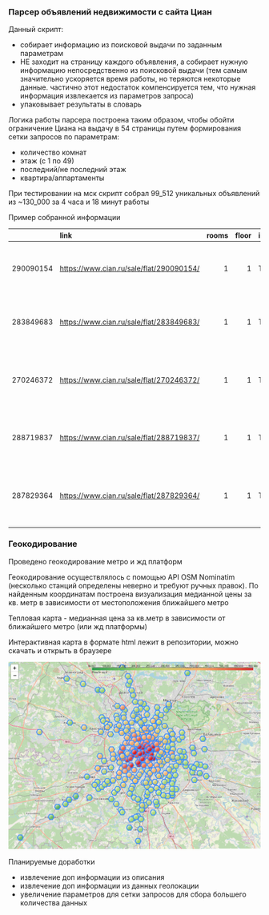 ### Парсер объявлений недвижимости с сайта Циан

Данный скрипт:
- собирает информацию из поисковой выдачи по заданным параметрам 
- НЕ заходит на страницу каждого объявления, а собирает нужную информацию непосредственно из поисковой выдачи 
(тем самым значительно ускоряется время работы, но теряются некоторые данные. частично этот недостаток компенсируется тем, что нужная информация извлекается из параметров запроса)
- упаковывает результаты в словарь


Логика работы парсера построена таким образом, чтобы обойти ограничение Циана на выдачу в 54 страницы путем формирования сетки запросов по параметрам:

- количество комнат
- этаж (с 1 по 49)
- последний/не последний этаж
- квартира/аппартаменты

При тестировании на мск скрипт собрал 99_512 уникальных объявлений из ~130_000 за 4 часа и 18 минут работы

Пример собранной информации

|           | link                                     |   rooms |   floor | is_apartment   | not_last_floor   | title                              | subtitle                            | deadline                  | metro             | metro_remote          | geo                                                                          |   main_price | currency   |   price_for_sq_m |
|----------:|:-----------------------------------------|--------:|--------:|:---------------|:-----------------|:-----------------------------------|:------------------------------------|:--------------------------|:------------------|:----------------------|:-----------------------------------------------------------------------------|-------------:|:-----------|-----------------:|
| 290090154 | https://www.cian.ru/sale/flat/290090154/ |       1 |       1 | True           | True             | 1-комн. апарт., 40,05 м², 1/5 этаж | Сдача корпуса 4 кв. 2024            | сдача ГК: 3 кв. 2024 года | Площадь Революции | 2 минуты пешком       | Москва, ЦАО, р-н Тверской, м. Площадь Революции, Ильинка 3/8 ЖК              |     82040000 | rouble     |          2048439 |
| 283849683 | https://www.cian.ru/sale/flat/283849683/ |       1 |       1 | True           | True             | Новая студия 12,5 кв.м             | 1-комн. апарт., 12,5 м², 1/5 этаж   | nan                       | Волжская          | 5 минут пешком        | Москва, ЮВАО, р-н Текстильщики, м. Волжская, улица Шкулева, 13/25С3          |      4000000 | rouble     |           320000 |
| 270246372 | https://www.cian.ru/sale/flat/270246372/ |       1 |       1 | True           | True             | 1-комн. апарт., 37,3 м², 1/8 этаж  | Секция 1 • Сдача корпуса 2 кв. 2024 | сдача ГК: 2 кв. 2024 года | Петровский Парк   | 5 минут пешком        | Москва, САО, р-н Савеловский, м. Петровский Парк, улица Верхняя Масловка, 20 |     14346459 | rouble     |           384624 |
| 288719837 | https://www.cian.ru/sale/flat/288719837/ |       1 |       1 | True           | True             | Новая студия на Западе Москвы      | 1-комн. апарт., 14,4 м², 1/17 этаж  | nan                       | Кунцевская        | 5 минут на транспорте | Москва, ЗАО, р-н Можайский, м. Кунцевская, Дорогобужская улица, 3            |      4100000 | rouble     |           284722 |
| 287829364 | https://www.cian.ru/sale/flat/287829364/ |       1 |       1 | True           | True             | 1-комн. апарт., 39 м², 1/8 этаж    | Сдача корпуса 2 кв. 2024            | сдача ГК: 2 кв. 2024 года | Петровский Парк   | 5 минут пешком        | Москва, САО, р-н Савеловский, м. Петровский Парк, улица Верхняя Масловка, 20 |     16125603 | rouble     |           413477 |


### Геокодирование
Проведено геокодирование метро и жд платформ

Геокодирование осуществлялось с помощью API OSM Nominatim (несколько станций определены неверно и требуют ручных правок). По найденным координатам построена визуализация медианной цены за кв. метр в зависимости от местоположения ближайшего метро

Тепловая карта - медианная цена за кв.метр в зависимости от ближайшего метро (или жд платформы)

Интерактивная карта в формате html лежит в репозитории, можно скачать и открыть в браузере

![img](https://github.com/gerasimovich-a/cian_parser/blob/main/price_map.PNG?raw=true)


Планируемые доработки
- извлечение доп информации из описания
- извлечение доп информации из данных геолокации
- увеличение параметров для сетки запросов для сбора большего количества данных

